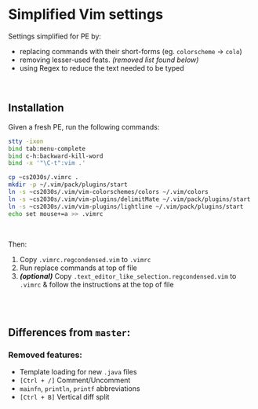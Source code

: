 # Simplified Vim settings

Settings simplified for PE by:

- replacing commands with their short-forms (eg. `colorscheme` -> `colo`)
- removing lesser-used feats. _(removed list found below)_
- using Regex to reduce the text needed to be typed

<br>

## Installation

Given a fresh PE, run the following commands:

```bash
stty -ixon
bind tab:menu-complete
bind c-h:backward-kill-word
bind -x '"\C-t":vim .'

cp ~cs2030s/.vimrc .
mkdir -p ~/.vim/pack/plugins/start
ln -s ~cs2030s/.vim/vim-colorschemes/colors ~/.vim/colors
ln -s ~cs2030s/.vim/vim-plugins/delimitMate ~/.vim/pack/plugins/start
ln -s ~cs2030s/.vim/vim-plugins/lightline ~/.vim/pack/plugins/start
echo set mouse+=a >> .vimrc
```

<br>

Then:

1. Copy `.vimrc.regcondensed.vim` to `.vimrc`
2. Run replace commands at top of file
3. _**(optional)**_ Copy `.text_editor_like_selection.regcondensed.vim` to `.vimrc` & follow the instructions at the top of file

<br><br>

## Differences from `master`:

### Removed features:

- Template loading for new `.java` files
- `[Ctrl + /]` Comment/Uncomment
- `mainfn`, `println`, `printf` abbreviations
- `[Ctrl + B]` Vertical diff split
